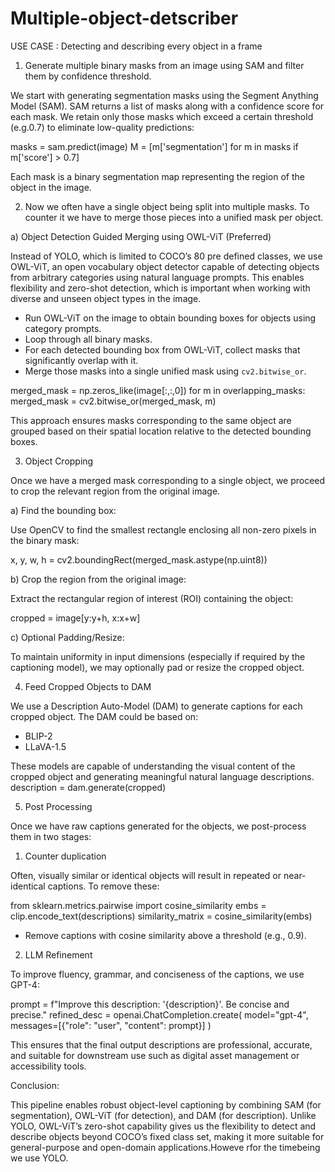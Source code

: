 # Multiple-object-detscriber
USE CASE : Detecting and describing every object in a frame

1) Generate multiple binary masks from an image using SAM and filter them by confidence threshold.

We start with generating segmentation masks using the Segment Anything Model (SAM). SAM returns a list of masks along with a confidence score for each mask. We retain only those masks which exceed a certain threshold (e.g.0.7) to eliminate low-quality predictions:

masks = sam.predict(image)
M = [m['segmentation'] for m in masks if m['score'] > 0.7]

Each mask is a binary segmentation map  representing the region of the object in the image.

2) Now we often have a single object being split into multiple masks. To counter it we have to merge those pieces into a unified mask per object.

a) Object Detection Guided Merging using OWL-ViT (Preferred)

Instead of YOLO, which is limited to COCO’s 80 pre defined classes, we use OWL-ViT, an open vocabulary object detector capable of detecting objects from arbitrary categories using natural language prompts. This enables flexibility and zero-shot detection, which is important when working with diverse and unseen object types in the image.

- Run OWL-ViT on the image to obtain bounding boxes for objects using category prompts.
- Loop through all binary masks.
- For each detected bounding box from OWL-ViT, collect masks that significantly overlap with it.
- Merge those masks into a single unified mask using `cv2.bitwise_or`.

merged_mask = np.zeros_like(image[:,:,0])
for m in overlapping_masks:
    merged_mask = cv2.bitwise_or(merged_mask, m)

This approach ensures masks corresponding to the same object are grouped based on their spatial location relative to the detected bounding boxes.

3) Object Cropping

Once we have a merged mask corresponding to a single object, we proceed to crop the relevant region from the original image.

a) Find the bounding box:

Use OpenCV to find the smallest rectangle enclosing all non-zero pixels in the binary mask:

x, y, w, h = cv2.boundingRect(merged_mask.astype(np.uint8))

b) Crop the region from the original image:

Extract the rectangular region of interest (ROI) containing the object:

cropped = image[y:y+h, x:x+w]

c) Optional Padding/Resize:

To maintain uniformity in input dimensions (especially if required by the captioning model), we may optionally pad or resize the cropped object.

4) Feed Cropped Objects to DAM

We use a Description Auto-Model (DAM) to generate captions for each cropped object. The DAM could be based on:

- BLIP-2
- LLaVA-1.5



These models are capable of understanding the visual content of the cropped object and generating meaningful natural language descriptions.
description = dam.generate(cropped)

5) Post Processing

Once we have raw captions generated for the objects, we post-process them in two stages:

1) Counter duplication

Often, visually similar or identical objects will result in repeated or near-identical captions. To remove these:

from sklearn.metrics.pairwise import cosine_similarity
embs = clip.encode_text(descriptions)
similarity_matrix = cosine_similarity(embs)

- Remove captions with cosine similarity above a threshold (e.g., 0.9).

2) LLM Refinement

To improve fluency, grammar, and conciseness of the captions, we use GPT-4:

prompt = f"Improve this description: '{description}'. Be concise and precise."
refined_desc = openai.ChatCompletion.create(
    model="gpt-4",
    messages=[{"role": "user", "content": prompt}]
)

This ensures that the final output descriptions are professional, accurate, and suitable for downstream use such as digital asset management or accessibility tools.

Conclusion:

This pipeline enables robust object-level captioning by combining SAM (for segmentation), OWL-ViT (for detection), and DAM (for description). Unlike YOLO, OWL-ViT’s zero-shot capability gives us the flexibility to detect and describe objects beyond COCO’s fixed class set, making it more suitable for general-purpose and open-domain applications.Howeve rfor the timebeing we use YOLO.
